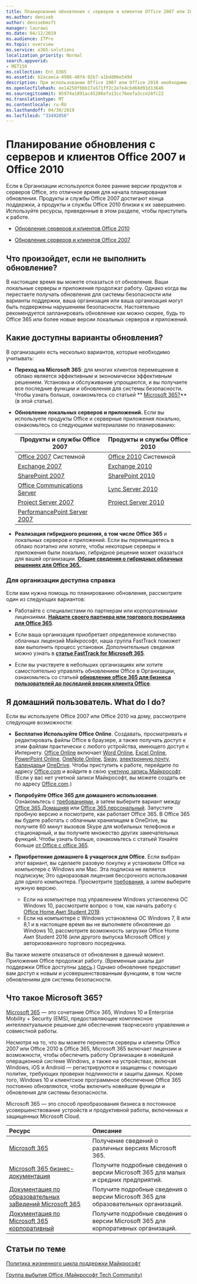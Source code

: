 ```yaml
---
title: Планирование обновления с серверов и клиентов Office 2007 или 2010
ms.author: deniseb
author: denisebmsft
manager: laurawi
ms.date: 04/12/2019
ms.audience: ITPro
ms.topic: overview
ms.service: o365-solutions
localization_priority: Normal
search.appverid:
- MET150
ms.collection: Ent_O365
ms.assetid: b2acaeca-4986-40f4-92b7-a1bdd06e549d
description: При использовании Office 2007 или Office 2010 необходимо запланировать обновление. Не следует зависнуть в случае устаревшего приложения. Используйте эти ресурсы, чтобы приступить к работе с планом.
ms.openlocfilehash: ee14250f6bb17a571ff2c2e7e4cbd68d91d13646
ms.sourcegitcommit: 85974a1891ac45286efa13cc76eefa3cce28fc22
ms.translationtype: MT
ms.contentlocale: ru-RU
ms.lasthandoff: 04/30/2019
ms.locfileid: "33492056"
---
```

# <a name="plan-your-upgrade-from-office-2007-or-office-2010-servers-and-clients"></a>Планирование обновления с серверов и клиентов Office 2007 и Office 2010

Если в Организации используются более ранние версии продуктов и серверов Office, это отличное время для начала планирования обновления. Продукты и службы Office 2007 достигают конца поддержки, а продукты и службы Office 2010 близки к их завершению. Используйте ресурсы, приведенные в этом разделе, чтобы приступить к работе.

- [Обновление серверов и клиентов Office 2010](upgrade-from-office-2010-servers-and-products.md)

- [Обновление серверов и клиентов Office 2007](upgrade-from-office-2007-servers-and-products.md)

## <a name="what-happens-if-i-dont-upgrade"></a>Что произойдет, если не выполнить обновление?

В настоящее время вы можете отказаться от обновления. Ваши локальные серверы и приложения продолжат работу. Однако когда вы перестаете получать обновления для системы безопасности или варианты поддержки, ваша организация или ваша организация могут быть подвержены нарушениям безопасности. Настоятельно рекомендуется запланировать обновление как можно скорее, будь то Office 365 или более новые версии локальных серверов и приложений.

## <a name="what-upgrade-options-are-available"></a>Какие доступны варианты обновления?      

В организациях есть несколько вариантов, которые необходимо учитывать:

- **Переход на Microsoft 365**: для многих клиентов перемещение в облако является эффективным и экономически эффективным решением. Установка и обслуживание упрощаются, и вы получаете все последние функции и обновления для системы безопасности. Чтобы узнать больше, ознакомьтесь со статьей ** [Microsoft 365?](#what-is-microsoft-365)** (в этой статье).
    
- **Обновление локальных серверов и приложений.** Если вы используете продукты Office и серверные приложения локально, ознакомьтесь со следующими материалами по планированию:<br/> 

    
    |Продукты и службы Office 2007  |Продукты и службы Office 2010  |
    |---------|---------|
    |[Office 2007](https://docs.microsoft.com/DeployOffice/office-2007-end-support-roadmap) Системной | [Office 2010](https://docs.microsoft.com/DeployOffice/office-2010-end-support-roadmap) Системной |
    |[Exchange 2007](exchange-2007-end-of-support.md) |[Exchange 2010](exchange-2010-end-of-support.md) |
    |[SharePoint 2007](sharepoint-2007-end-of-support.md) |[SharePoint 2010](upgrade-from-sharepoint-2010.md) |
    |[Office Communications Server](https://docs.microsoft.com/skypeforbusiness/plan-your-deployment/upgrade) |[Lync Server 2010](https://docs.microsoft.com/skypeforbusiness/plan-your-deployment/upgrade) |
    |[Project Server 2007](project-server-2007-end-of-support.md) |[Project Server 2010](project-server-2010-end-of-support.md) |
    |[PerformancePoint Server 2007](pps-2007-end-of-support.md) | |
 
- **Реализация гибридного решения, в том числе Office 365** и локальных серверов и приложений. Если вы перемещаетесь в облако поэтапно или хотите, чтобы некоторые серверы и приложения были локально, гибридное решение может оказаться для вашей организации. **[Общие сведения о гибридных облачных решениях для Office 365.](hybrid-cloud-overview.md)**. 
    
### <a name="help-is-available-for-your-organization"></a>Для организации доступна справка

Если вам нужна помощь по планированию обновления, рассмотрите один из следующих вариантов:

- Работайте с специалистами по партнерам или корпоративными лицензиями. **[Найдите своего партнера или торгового посредника для Office 365](https://support.office.com/article/b6c18a9b-2aed-4c84-9d75-af709160258c.aspx)**. 

- Если ваша организация приобретает определенное количество облачных лицензий Майкрософт, наша группа FastTrack поможет вам выполнить процесс установки. Дополнительные сведения можно узнать в **[статье FastTrack for Microsoft 365](https://www.microsoft.com/fasttrack/microsoft-365)**.

- Если вы участвуете в небольших организациях или хотите самостоятельно управлять обновлением Office в Организации, ознакомьтесь со статьей **[обновление office 365 для бизнеса пользователей до последней версии клиента Office](https://docs.microsoft.com/office365/admin/setup/upgrade-users-to-latest-office-client)**. 
  
## <a name="im-a-home-user-what-do-i-do"></a>Я домашний пользователь. What do I do?

Если вы используете Office 2007 или Office 2010 на дому, рассмотрите следующие возможности:

- **Бесплатно Используйте Office Online**. Создавать, просматривать и редактировать файлы Office в браузере, а также получать доступ к этим файлам практически с любого устройства, имеющего доступ к Интернету. [Office Online](https://products.office.com/office-online/documents-spreadsheets-presentations-office-online) включает [Word Online](http://go.microsoft.com/fwlink/p/?linkid=746664), [Excel Online](http://go.microsoft.com/fwlink/p/?linkid=746665), [PowerPoint Online](http://go.microsoft.com/fwlink/p/?linkid=746666), [OneNote Online](http://go.microsoft.com/fwlink/p/?linkid=746674), [Sway](http://go.microsoft.com/fwlink/p/?linkid=746675), [электронную почту](http://go.microsoft.com/fwlink/p/?linkid=746676), [Календарь](http://go.microsoft.com/fwlink/p/?linkid=746678)и [OneDrive](http://go.microsoft.com/fwlink/p/?linkid=746679). Чтобы приступить к работе, перейдите по адресу [Office.com](https://office.com) и войдите в свою [учетную запись Майкрософт](https://account.microsoft.com/account). (Если у вас нет учетной записи Майкрософт, вы можете создать ее по адресу [Office.com](https://office.com).)

- **Попробуйте Office 365 для домашнего использования**. Ознакомьтесь с [требованиями](https://www.microsoft.com/p/office-365-home/cfq7ttc0k5dm?rtc=1&activetab=pivot:techspecstab), а затем выберите вариант между [Office 365 Домашняя](https://www.microsoft.com/p/office-365-home/cfq7ttc0k5dm) или [Office 365 персональный](https://www.microsoft.com/p/office-365-personal/cfq7ttc0k5bf). Запустите пробную версию и посмотрите, как работает Office 365. В Office 365 вы будете работать с облачным хранилищем в OneDrive, вы получите 60 минут вызовов Skype для мобильных телефонов и стационарный, и вы получите множество других замечательных функций. Чтобы узнать больше, ознакомьтесь с статьей Узнайте больше [от Office с office 365](https://products.office.com/compare-all-microsoft-office-products?&activetab=tab%3aprimaryr1).
    
- **Приобретение домашнего &amp; учащегося для Office**. Если выбран этот вариант, вы сделаете разовую покупку и установили Office на компьютере с Windows или Mac. Эта подписка не является подпискум; Это одноразовая лицензия бессрочного использования для одного компьютера. Просмотрите [требования](http://office.com/systemrequirements), а затем выберите нужную версию.
    - Если на компьютере под управлением Windows установлена ОС Windows 10, рассмотрите вопрос о том, как начать работу с [Office Home _Амп_ Student 2019](https://www.microsoft.com/p/office-home-student-2019/cfq7ttc0k7c8).
    - Если на компьютере с Windows установлена ОС Windows 7, 8 или 8,1 и в настоящее время вы не выполняете обновление до Windows 10, рассмотрите возможность загрузки Office Home _Амп_ Student 2016 (или другого выпуска Microsoft Office) у авторизованного торгового посредника.

Вы также можете отказаться от обновления в данный момент. Приложения Office продолжат работу. (Временные шкалы дат поддержки Office доступны [здесь](https://go.microsoft.com/fwlink/p/?linkid=2085724).) Однако обновление предоставит вам доступ к новым и усовершенствованным функциям, в том числе обновлениям для системы безопасности. 
   
## <a name="what-is-microsoft-365"></a>Что такое Microsoft 365?

[Microsoft 365](https://www.microsoft.com/microsoft-365) — это сочетание Office 365, Windows 10 и Enterprise Mobility + Security (EMS), предоставляющее комплексное интеллектуальное решение для обеспечения творческого управления и совместной работы. 
  
Несмотря на то, что вы можете перенести серверы и клиенты Office 2007 или Office 2010 в Office 365, Microsoft 365 включает лицензии и возможности, чтобы обеспечить работу Организации в новейшей операционной системе Windows, а также на устройствах, включая Windows, iOS и Android — регистрируются и защищены с помощью политик, требующих проверки подлинности и защиты данных. Кроме того, Windows 10 и клиентское программное обеспечение Office 365 постоянно обновляются, чтобы включить новейшие функции и обновления для системы безопасности.
  
Microsoft 365 — это способ преобразования бизнеса в постоянное усовершенствование устройств и продуктивной работы, включенных и защищенных Microsoft Cloud.
  
|**Ресурс**|**Описание**|
|:-----|:-----|
|[Microsoft 365](https://www.microsoft.com/microsoft-365) <br/> |Получение сведений о различных версиях Microsoft 365.  <br/> |
|[Microsoft 365 бизнес-документация](https://docs.microsoft.com/microsoft-365/business/) <br/> |Получите подробные сведения о версии Microsoft 365 для малых и средних предприятий.  <br/> |
|[Документация по образовательных заВедений Microsoft 365](https://docs.microsoft.com/microsoft-365/education/) <br/> |Получите подробные сведения о версии Microsoft 365 для образовательных организаций.  <br/> |
|[Документация по Microsoft 365 корпоративный](https://docs.microsoft.com/microsoft-365/enterprise/) <br/> |Получите подробные сведения о версии Microsoft 365 для корпоративных организаций.  <br/> |

   
## <a name="related-topics"></a>Статьи по теме
  
[Политика жизненного цикла поддержки Майкрософт](https://go.microsoft.com/fwlink/?linkid=865200)

[Группа выбытия Office (Майкрософт Tech Community)](https://go.microsoft.com/fwlink/?linkid=842065)




